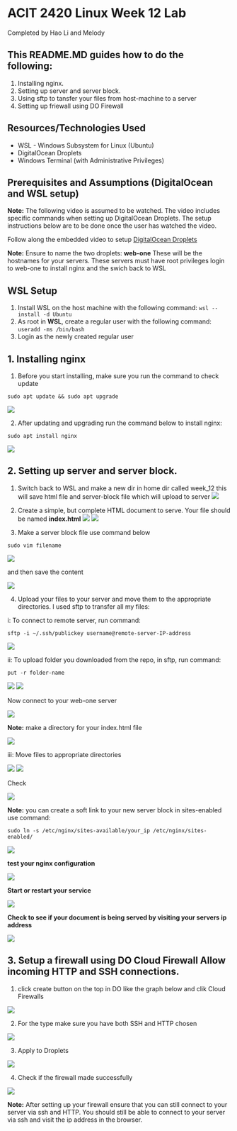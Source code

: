 # ACIT 2420 Linux Week 12 Lab

Completed by Hao Li and Melody

## This README.MD guides how to do the following:

1. Installing nginx.
2. Setting up server and server block.
3. Using sftp to tansfer your files from host-machine to a server
4. Setting up friewall using DO Firewall

## Resources/Technologies Used

- WSL - Windows Subsystem for Linux (Ubuntu)
- DigitalOcean Droplets
- Windows Terminal (with Administrative Privileges)

## Prerequisites and Assumptions (DigitalOcean and WSL setup)

**Note:** The following video is assumed to be watched. The video includes specific commands when setting up DigitalOcean Droplets. The setup instructions below are to be done once the user has watched the video.

Follow along the embedded video to setup [DigitalOcean Droplets](https://vimeo.com/758870226/f75da348fc?embedded=true&source=video_title&owner=17609105)

**Note:**
Ensure to name the two droplets: **web-one** These will be the hostnames for your servers. These servers must have root privileges login to web-one to install nginx and the swich back to WSL

## WSL Setup

1. Install WSL on the host machine with the following command: `wsl --install -d Ubuntu`
2. As root in **WSL**, create a regular user with the following command: `useradd -ms /bin/bash`
3. Login as the newly created regular user

## 1. Installing nginx

1. Before you start installing, make sure you run the command to check update

```
sudo apt update && sudo apt upgrade
```

![](image/apt-update.png)

2. After updating and upgrading run the command below to install nginx:

```
sudo apt install nginx
```

![](image/install-nginx.png)

## 2. Setting up server and server block.

1. Switch back to WSL and make a new dir in home dir called week_12 this will save html file and server-block file which will upload to server
   ![](image/mkdir.png)

2. Create a simple, but complete HTML document to serve. Your file should be named **index.html**
   ![](image/write-html.png)
   ![](image/html-content.png)

3. Make a server block file use command below

```
sudo vim filename
```

![](image/wirte-server-block.png)

and then save the content

![](image/block-content.png)

4. Upload your files to your server and move them to the appropriate directories.
   I used sftp to transfer all my files:

i: To connect to remote server, run command:

```
sftp -i ~/.ssh/publickey username@remote-server-IP-address
```

![](image/sftp1.png)

ii: To upload folder you downloaded from the repo, in sftp, run command:

```
put -r folder-name
```

![](image/sftp2.png)
![](image/transfer.png)

Now connect to your web-one server

![](image/transfer2.png)

**Note:** make a directory for your index.html file

![](image/transfer3.png)

iii: Move files to appropriate directories

![](image/cp.png)
![](image/cp2.png)

Check

![](image/checkcp.png)

**Note:** you can create a soft link to your new server block in sites-enabled use command:

```
sudo ln -s /etc/nginx/sites-available/your_ip /etc/nginx/sites-enabled/
```

![](image/soft-link.png)

**test your nginx configuration**

![](image/test.png)

**Start or restart your service**

![](image/restart.png)

**Check to see if your document is being served by visiting your servers ip address**

![](image/checkweb.png)

## 3. Setup a firewall using DO Cloud Firewall Allow incoming HTTP and SSH connections.

1. click create button on the top in DO like the graph below and clik Cloud Firewalls

![](image/firewall1.png)

2. For the type make sure you have both SSH and HTTP chosen

![](image/firewall2.png)

3. Apply to Droplets

![](image/firewall3.png)

4. Check if the firewall made successfully

![](image/firewall4.png)

**Note:** After setting up your firewall ensure that you can still connect to your server via ssh and HTTP. You should still be able to connect to your server via ssh and visit the ip address in the browser.

